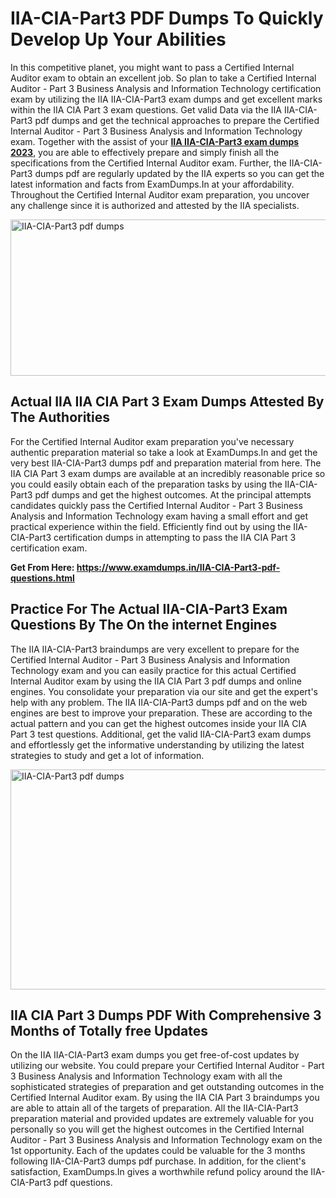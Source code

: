 <h1><strong>IIA-CIA-Part3 PDF Dumps To Quickly Develop Up Your Abilities</strong></h1>
<p>In this competitive planet, you might want to pass a Certified Internal Auditor exam to obtain an excellent job. So plan to take a Certified Internal Auditor - Part 3 Business Analysis and Information Technology certification exam by utilizing the IIA IIA-CIA-Part3 exam dumps and get excellent marks within the IIA CIA Part 3 exam questions. Get valid Data via the IIA IIA-CIA-Part3 pdf dumps and get the technical approaches to prepare the Certified Internal Auditor - Part 3 Business Analysis and Information Technology exam. Together with the assist of your <strong><a href="https://www.examdumps.in/IIA-CIA-Part3-pdf-questions.html">IIA IIA-CIA-Part3 exam dumps 2023</a></strong>, you are able to effectively prepare and simply finish all the specifications from the Certified Internal Auditor exam. Further, the IIA-CIA-Part3 dumps pdf are regularly updated by the IIA experts so you can get the latest information and facts from ExamDumps.In at your affordability. Throughout the Certified Internal Auditor exam preparation, you uncover any challenge since it is authorized and attested by the IIA specialists.</p>
<p><img src="https://i.ibb.co/zxJwW90/Copy-of-Online-Classes-Twitter-header-post-Made-with-Poster-My-Wall-1.png" alt="IIA-CIA-Part3 pdf dumps" width="750" height="250" /></p>
<h2><strong>Actual IIA IIA CIA Part 3 Exam Dumps Attested By The Authorities</strong></h2>
<p>For the Certified Internal Auditor exam preparation you've necessary authentic preparation material so take a look at ExamDumps.In and get the very best IIA-CIA-Part3 dumps pdf and preparation material from here. The IIA CIA Part 3 exam dumps are available at an incredibly reasonable price so you could easily obtain each of the preparation tasks by using the IIA-CIA-Part3 pdf dumps and get the highest outcomes. At the principal attempts candidates quickly pass the Certified Internal Auditor - Part 3 Business Analysis and Information Technology exam having a small effort and get practical experience within the field. Efficiently find out by using the IIA-CIA-Part3 certification dumps in attempting to pass the IIA CIA Part 3 certification exam.</p>
<p><strong>Get From Here:&nbsp;<a href="https://www.examdumps.in/IIA-CIA-Part3-pdf-questions.html">https://www.examdumps.in/IIA-CIA-Part3-pdf-questions.html</a></strong></p>
<h2><strong>Practice For The Actual IIA-CIA-Part3 Exam Questions By The On the internet Engines</strong></h2>
<p>The IIA IIA-CIA-Part3 braindumps are very excellent to prepare for the Certified Internal Auditor - Part 3 Business Analysis and Information Technology exam and you can easily practice for this actual Certified Internal Auditor exam by using the IIA CIA Part 3 pdf dumps and online engines. You consolidate your preparation via our site and get the expert's help with any problem. The IIA IIA-CIA-Part3 dumps pdf and on the web engines are best to improve your preparation. These are according to the actual pattern and you can get the highest outcomes inside your IIA CIA Part 3 test questions. Additional, get the valid IIA-CIA-Part3 exam dumps and effortlessly get the informative understanding by utilizing the latest strategies to study and get a lot of information.</p>
<p><a href="https://www.examdumps.in/IIA-CIA-Part3-pdf-questions.html"><img src="https://i.ibb.co/QkNtdwY/Copy-of-Zoom-Online-Classes-Facebook-Share-Po-Made-with-Poster-My-Wall-1.jpg" alt="IIA-CIA-Part3 pdf dumps" width="670" height="352" /></a></p>
<h2><strong>IIA CIA Part 3 Dumps PDF With Comprehensive 3 Months of Totally free Updates</strong></h2>
<p>On the IIA IIA-CIA-Part3 exam dumps you get free-of-cost updates by utilizing our website. You could prepare your Certified Internal Auditor - Part 3 Business Analysis and Information Technology exam with all the sophisticated strategies of preparation and get outstanding outcomes in the Certified Internal Auditor exam. By using the IIA CIA Part 3 braindumps you are able to attain all of the targets of preparation. All the IIA-CIA-Part3 preparation material and provided updates are extremely valuable for you personally so you will get the highest outcomes in the Certified Internal Auditor - Part 3 Business Analysis and Information Technology exam on the 1st opportunity. Each of the updates could be valuable for the 3 months following IIA-CIA-Part3 dumps pdf purchase. In addition, for the client's satisfaction, ExamDumps.In gives a worthwhile refund policy around the IIA-CIA-Part3 pdf questions.</p>
